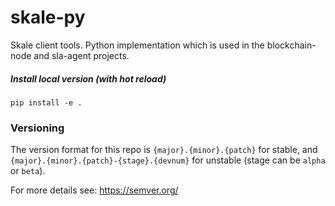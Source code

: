 # skale-py

Skale client tools.
Python implementation which is used in the blockchain-node and sla-agent projects.


##### Install local version (with hot reload)

```
pip install -e .
```


### Versioning

The version format for this repo is `{major}.{minor}.{patch}` for stable, and `{major}.{minor}.{patch}-{stage}.{devnum}` for unstable (stage can be `alpha` or `beta`).

For more details see: https://semver.org/